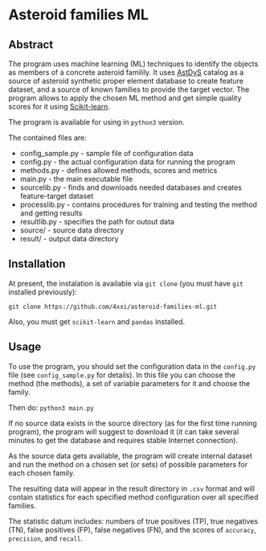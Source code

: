# Asteroid families ML

## Abstract

The program uses machine learning (ML) techniques to identify the objects
as members of a concrete asteroid familily. It uses [AstDyS](http://hamilton.dm.unipi.it/astdys/)
catalog as a source of asteroid synthetic proper element database to create feature dataset,
and a source of known families to provide the target vector. The program allows to apply the
chosen ML method and get simple quality scores for it using [Scikit-learn](http://scikit-learn.org/stable/index.html).

The program is available for using in `python3` version.

The contained files are:
* config_sample.py - sample file of configuration data
* config.py        - the actual configuration data for running the program
* methods.py       - defines allowed methods, scores and metrics
* main.py          - the main executable file
* sourcelib.py     - finds and downloads needed databases and creates feature-target dataset
* processlib.py    - contains procedures for training and testing the method and getting results
* resultlib.py     - specifies the path for outout data
* source/          - source data directory
* result/          - output data directory

## Installation

At present, the instalation is available via `git clone` (you must have `git` installed previously):

`git clone https://github.com/4xxi/asteroid-families-ml.git`

Also, you must get `scikit-learn` and `pandas` installed.

## Usage

To use the program, you should set the configuration data in the `config.py` file (see `config_sample.py` for details).
In this file you can choose the method (the methods), a set of variable parameters for it and choose the family.

Then do: `python3 main.py`

If no source data exists in the source directory (as for the first time running program), the program will suggest
to download it (it can take several minutes to get the database and requires stable Internet connection).

As the source data gets available, the program will create internal dataset and run the method on a chosen set
(or sets) of possible parameters for each chosen family.

The resulting data will appear in the result directory in `.csv` format and will contain statistics for each
specified method configuration over all specified families.

The statistic datum includes: numbers of true positives (TP), true negatives (TN), false positives (FP),
false negatives (FN), and the scores of `accuracy`, `precision`, and `recall`.

